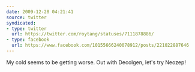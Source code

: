 ```yaml
---
date: 2009-12-28 04:21:41
source: twitter
syndicated:
- type: twitter
  url: https://twitter.com/roytang/statuses/7111878886/
- type: facebook
  url: https://www.facebook.com/10155666240078912/posts/221022887646
---
```


My cold seems to be getting worse. Out with Decolgen, let's try Neozep!